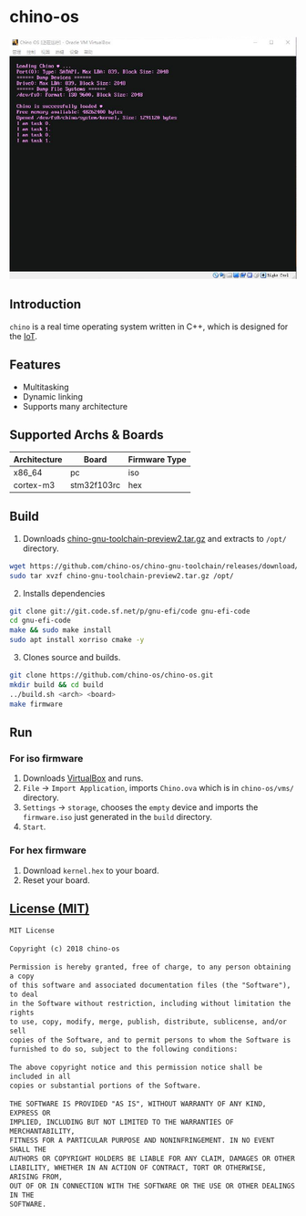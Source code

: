 chino-os
===
![Screenshots](screenshots/1.png)

## Introduction

`chino` is a real time operating system written in C++, which is designed for the [IoT](https://en.wikipedia.org/wiki/Internet_of_things).

## Features
- Multitasking
- Dynamic linking
- Supports many architecture

## Supported Archs & Boards


Architecture  | Board        | Firmware Type |
------------- | -------------|----------------
x86_64		  | pc			 | iso           |
cortex-m3	  | stm32f103rc  | hex           |

## Build

1. Downloads [chino-gnu-toolchain-preview2.tar.gz](https://github.com/chino-os/chino-gnu-toolchain/releases/download/preview2/chino-gnu-toolchain-preview2.tar.gz) and extracts to `/opt/` directory.
```bash
wget https://github.com/chino-os/chino-gnu-toolchain/releases/download/preview2/chino-gnu-toolchain-preview2.tar.gz
sudo tar xvzf chino-gnu-toolchain-preview2.tar.gz /opt/
```
2. Installs dependencies
```bash
git clone git://git.code.sf.net/p/gnu-efi/code gnu-efi-code
cd gnu-efi-code
make && sudo make install
sudo apt install xorriso cmake -y
```
3. Clones source and builds.
```bash
git clone https://github.com/chino-os/chino-os.git
mkdir build && cd build
../build.sh <arch> <board>
make firmware
```

## Run
### For iso firmware
1. Downloads [VirtualBox](https://www.virtualbox.org/wiki/Downloads) and runs.
2. `File` -> `Import Application`, imports `Chino.ova` which is in `chino-os/vms/` directory.
3. `Settings` -> `storage`, chooses the `empty` device and imports the `firmware.iso` just generated in the `build` directory.
4. `Start`.
### For hex firmware
1. Download `kernel.hex` to your board.
2. Reset your board.

## [License (MIT)](https://raw.githubusercontent.com/chino-os/chino-os/master/LICENSE)

	MIT License

	Copyright (c) 2018 chino-os

	Permission is hereby granted, free of charge, to any person obtaining a copy
	of this software and associated documentation files (the "Software"), to deal
	in the Software without restriction, including without limitation the rights
	to use, copy, modify, merge, publish, distribute, sublicense, and/or sell
	copies of the Software, and to permit persons to whom the Software is
	furnished to do so, subject to the following conditions:

	The above copyright notice and this permission notice shall be included in all
	copies or substantial portions of the Software.

	THE SOFTWARE IS PROVIDED "AS IS", WITHOUT WARRANTY OF ANY KIND, EXPRESS OR
	IMPLIED, INCLUDING BUT NOT LIMITED TO THE WARRANTIES OF MERCHANTABILITY,
	FITNESS FOR A PARTICULAR PURPOSE AND NONINFRINGEMENT. IN NO EVENT SHALL THE
	AUTHORS OR COPYRIGHT HOLDERS BE LIABLE FOR ANY CLAIM, DAMAGES OR OTHER
	LIABILITY, WHETHER IN AN ACTION OF CONTRACT, TORT OR OTHERWISE, ARISING FROM,
	OUT OF OR IN CONNECTION WITH THE SOFTWARE OR THE USE OR OTHER DEALINGS IN THE
	SOFTWARE.
